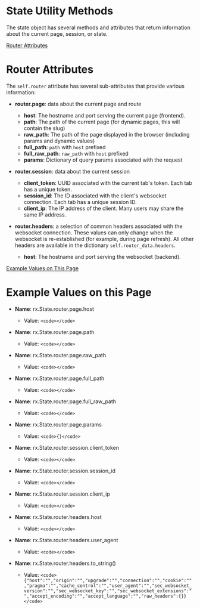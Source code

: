 # State Utility Methods

The state object has several methods and attributes that return information about the current page, session, or state.

[Router Attributes](/docs/utility-methods/router-attributes/#router-attributes)

# Router Attributes

The `self.router` attribute has several sub-attributes that provide various information:

- **router.page**: data about the current page and route
  - **host**: The hostname and port serving the current page (frontend).
  - **path**: The path of the current page (for dynamic pages, this will contain the slug)
  - **raw_path**: The path of the page displayed in the browser (including params and dynamic values)
  - **full_path**: `path` with `host` prefixed
  - **full_raw_path**: `raw_path` with `host` prefixed
  - **params**: Dictionary of query params associated with the request

- **router.session**: data about the current session
  - **client_token**: UUID associated with the current tab's token. Each tab has a unique token.
  - **session_id**: The ID associated with the client's websocket connection. Each tab has a unique session ID.
  - **client_ip**: The IP address of the client. Many users may share the same IP address.

- **router.headers**: a selection of common headers associated with the websocket connection. These values can only change when the websocket is re-established (for example, during page refresh). All other headers are available in the dictionary `self.router_data.headers`.
  - **host**: The hostname and port serving the websocket (backend).

[Example Values on This Page](/docs/utility-methods/router-attributes/#example-values-on-this-page)

# Example Values on this Page

- **Name**: rx.State.router.page.host
  - Value: `<code></code>`

- **Name**: rx.State.router.page.path
  - Value: `<code></code>`

- **Name**: rx.State.router.page.raw_path
  - Value: `<code></code>`

- **Name**: rx.State.router.page.full_path
  - Value: `<code></code>`

- **Name**: rx.State.router.page.full_raw_path
  - Value: `<code></code>`

- **Name**: rx.State.router.page.params
  - Value: `<code>{}</code>`

- **Name**: rx.State.router.session.client_token
  - Value: `<code></code>`

- **Name**: rx.State.router.session.session_id
  - Value: `<code></code>`

- **Name**: rx.State.router.session.client_ip
  - Value: `<code></code>`

- **Name**: rx.State.router.headers.host
  - Value: `<code></code>`

- **Name**: rx.State.router.headers.user_agent
  - Value: `<code></code>`

- **Name**: rx.State.router.headers.to_string()
  - Value: `<code>{"host":"","origin":"","upgrade":"","connection":"","cookie":"","pragma":"","cache_control":"","user_agent":"","sec_websocket_version":"","sec_websocket_key":"","sec_websocket_extensions":"","accept_encoding":"","accept_language":"","raw_headers":{}}</code>`